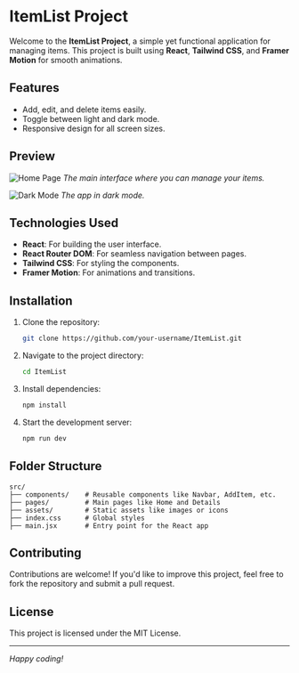 
# ItemList Project

Welcome to the **ItemList Project**, a simple yet functional application for managing items. This project is built using **React**, **Tailwind CSS**, and **Framer Motion** for smooth animations.

## Features
- Add, edit, and delete items easily.
- Toggle between light and dark mode.
- Responsive design for all screen sizes.

## Preview

![Home Page](./images/home-page.png)
*The main interface where you can manage your items.*

![Dark Mode](./images/dark-mode.png)
*The app in dark mode.*

## Technologies Used
- **React**: For building the user interface.
- **React Router DOM**: For seamless navigation between pages.
- **Tailwind CSS**: For styling the components.
- **Framer Motion**: For animations and transitions.

## Installation

1. Clone the repository:
   ```bash
   git clone https://github.com/your-username/ItemList.git
   ```

2. Navigate to the project directory:
   ```bash
   cd ItemList
   ```

3. Install dependencies:
   ```bash
   npm install
   ```

4. Start the development server:
   ```bash
   npm run dev
   ```

## Folder Structure

```
src/
├── components/    # Reusable components like Navbar, AddItem, etc.
├── pages/         # Main pages like Home and Details
├── assets/        # Static assets like images or icons
├── index.css      # Global styles
├── main.jsx       # Entry point for the React app
```

## Contributing
Contributions are welcome! If you'd like to improve this project, feel free to fork the repository and submit a pull request.

## License
This project is licensed under the MIT License.

---

*Happy coding!*
